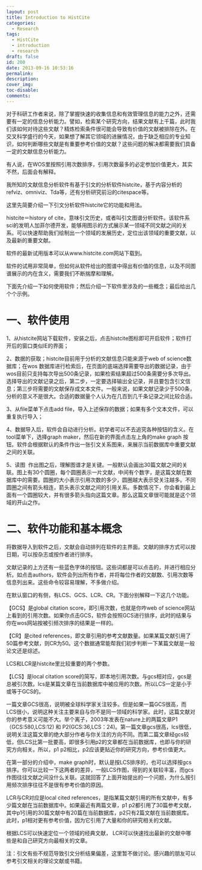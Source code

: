 ```yaml
---
layout: post
title: Introduction to HistCite
categories:
  - Research
tags:
  - HistCite
  - introduction
  - research
draft: false
id: 200
date: 2013-09-16 10:53:16
permalink:
description:
cover_img:
toc-disable:
comments:
---
```


对于科研工作者来说，除了掌握快速的收集信息和有效管理信息的能力之外，还需要有一定的信息分析能力。譬如，检索某个研究方向，结果文献有上千篇，此时我们该如何对待这些文献？精炼检索条件很可能会导致有价值的文献被排除在外。在交叉科学盛行的今天，如果想了解其它领域的进展情况，由于缺乏相应的专业知识，如何判断哪些文献是有重要参考价值的文献？这些问题的解决都需要我们具备一定的文献信息分析能力。

有人说，在WOS里按照引用次数排序，引用次数最多的必定参加价值更大，其实不然，后面会有解释。

我所知的文献信息分析软件有基于引文的分析软件histcite，基于内容分析的refviz、omniviz、Tda等，还有分析研究前沿的citespace等。

这里先简要介绍一下引文分析软件histcite它的功能和用法。

histcite＝history of cite，意味引文历史，或者叫引文图谱分析软件。该软件系sci的发明人加菲尔德开发，能够用图示的方式展示某一领域不同文献之间的关系。可以快速帮助我们绘制出一个领域的发展历史，定位出该领域的重要文献，以及最新的重要文献。

软件的最新试用版本可以从www.histcite.com网站下载到。

软件的试用非常简单，但如何从软件给出的图谱中得出有价值的信息，以及不同图谱展示的内在含义，需要我们不断揣摩和理解。

下面先介绍一下如何使用软件；然后介绍一下软件里涉及的一些概念；最后给出几个个示例。

# **一、软件使用**

1、从histcite网站下载软件，安装之后，点击histcite图标即可开启软件；软件打开后的窗口类似IE的界面；

2、数据的获取；histcite目前用于分析的文献信息只能来源于web of science数据库；在wos 数据库进行检索后，在页面的底端选择需要导出的数据记录，由于wos目前只支持每次导出500条记录，如果检索结果超过500条需要分多次导出。选择导出的文献记录之后，第二步，一定要选择输出全记录，并且要包含引文信息；第三步将需要的文献保存成文本文件。一般来说，如果文献记录少于500条，分析的意义不是很大。合适的数据量个人认为在几百到几千条记录之间比较合适。

3、从file菜单下点击add file，导入上述保存的数据；如果有多个文本文件，可以重复执行导入；

4、数据导入后，软件会自动进行分析。初学者可以不去追究各种按钮的含义。在tool菜单下，选择graph maker，然后在新的界面点击左上角的make graph 按钮。软件会根据默认的条件作出一张引文关系图来，来展示当前数据库中重要文献之间的关联。

5、读图  作出图之后，理解图谱才是关键。一般默认会画出30篇文献之间的关联。图上有30个圆圈，每个圆圈表示一片文献，中间有个数字，是这篇文献在数据库中的需要。圆圈的大小表示引用次数的多少，圆圈越大表示受关注越多。不同圆圈之间有箭头相连，箭头表示文献之间的引用关系。多数情况下，你会看到最上面有一个圆圈较大，并有很多箭头指向这篇文章。那么这篇文章很可能就是这个领域的开山之作。

# 二、软件功能和基本概念

将数据导入到软件之后，文献会自动排列在软件的主界面。文献的排序方式可以按日期，可以按杂志或按作者进行排序。

文献记录的上方还有一些蓝色字体的按钮。这些词都是可以点击的，并进行相应分析。如点击authors，软件会列出所有作者，并将每位作者的文献数、引用次数等信息列出来。这些命令较容易理解，不多做介绍。

在默认窗口的有侧，有LCS、GCS、LCR、CR。下面分别解释一下这几个功能。

【GCS】是global citation score，即引用次数，也就是你咋web of science网站上看到的引用次数。如果你点击GCS，软件会按照GCS进行排序，此时的结果与你在wos网站按被引频次排序的结果是一样的。

【CR】是cited references，即文章引用的参考文献数量。如果某篇文献引用了50篇参考文献，则CR为50。这个数据通常能帮我们初步判断一下某篇文献是一般论文还是综述。

LCS和LCR是histcite里比较重要的两个参数。

【LCS】是local citation score的简写，即本地引用次数。与gcs相对应，gcs是总被引次数。lcs是某篇文章在当前数据库中被应用的次数。所以LCS一定是小于或等于GCS的。

一篇文章GCS很高，说明被全球科学家关注较多。但是如果一篇GCS很高，而LCS很小，说明这种关注主要来自与你不是同一领域的科学家。此时，这篇文献对你的参考意义可能不大。举个离子，2003年发表在nature上的两篇文章P1 （GCS:580,LCS:12) 和 P2(GCS:36,LCS：24)。第一篇文章gcs很高，lcs很低，说明关注这篇文章的绝大部分作者与你关注的方向不同。而第二篇文章经gcs较低，但LCS比第一批要高，即很多引用p2的文章都在当前数据库，也即与你的研究方向相关。所以，p1 p2相比，p2应该更贴近你的研究方向，参考价值更大。

在第一部分的介绍中，make graph时，默认是按LCS排序的，也可以选择按gcs排序。你可以比较一下这两者的差异，一般LCS作图，得到的关联较丰富，而gcs作图往往文献之间没什么关联。这就回答了上面开始提出的一个问题，为什么按引用频次排序往往不是很有参考价值的原因。

LCR与CR对应是local cited references，是指某篇文献引用的所有文献中，有多少篇文献在当前数据库中。如果最近有两篇文章，p1 p2都引用了30篇参考文献，其中p1引用的30篇文献中有20篇在当前数据库，p2只有2篇文献在当前数据库。此时，p1相对更有参考价值，因为它引用了大量和你的研究相关的文献。

根据LCS可以快速定位一个领域的经典文献， LCR可以快速找出最新的文献中哪些是和自己研究方向最相关的文章。

注：引文有些不规范导致引文分析结果偏差，这里暂不做讨论。感兴趣的朋友可以参考引文相关的理论文献或书籍。